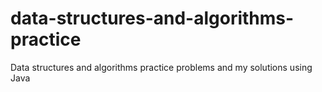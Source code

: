 # data-structures-and-algorithms-practice
Data structures and algorithms practice problems and my solutions using Java
